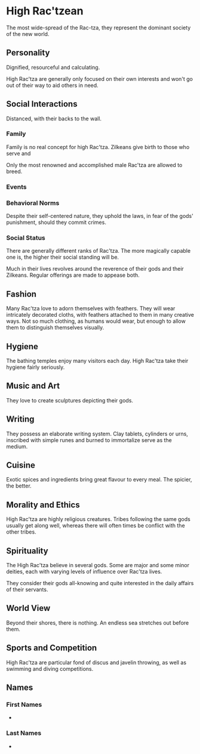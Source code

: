 # High Rac'tzean
The most wide-spread of the Rac-tza, they represent the dominant society of the new world. 

## Personality
Dignified, resourceful and calculating. 

High Rac'tza are generally only focused on their own interests and won't go out of their way to aid others in need. 

## Social Interactions
Distanced, with their backs to the wall. 

### Family
Family is no real concept for high Rac'tza. Zilkeans give birth to those who serve and 

Only the most renowned and accomplished male Rac'tza are allowed to breed. 

### Events

### Behavioral Norms
Despite their self-centered nature, they uphold the laws, in fear of the gods' punishment, should they commit crimes. 

### Social Status
There are generally different ranks of Rac'tza. The more magically capable one is, the higher their social standing will be. 

Much in their lives revolves around the reverence of their gods and their Zilkeans. Regular offerings are made to appease both. 

## Fashion
Many Rac'tza love to adorn themselves with feathers. They will wear intricately decorated cloths, with feathers attached to them in many creative ways. Not so much clothing, as humans would wear, but enough to allow them to distinguish themselves visually. 

## Hygiene
The bathing temples enjoy many visitors each day. High Rac'tza take their hygiene fairly seriously. 

## Music and Art
They love to create sculptures depicting their gods. 

## Writing
They possess an elaborate writing system. Clay tablets, cylinders or urns, inscribed with simple runes and burned to immortalize serve as the medium. 

## Cuisine
Exotic spices and ingredients bring great flavour to every meal. The spicier, the better. 

## Morality and Ethics
High Rac'tza are highly religious creatures. Tribes following the same gods usually get along well, whereas there will often times be conflict with the other tribes. 

## Spirituality
The High Rac'tza believe in several gods. Some are major and some minor deities, each with varying levels of influence over Rac'tza lives. 

They consider their gods all-knowing and quite interested in the daily affairs of their servants. 

## World View
Beyond their shores, there is nothing. An endless sea stretches out before them. 

## Sports and Competition
High Rac'tza are particular fond of discus and javelin throwing, as well as swimming and diving competitions. 

## Names

### First Names
* 

### Last Names
* 